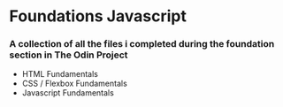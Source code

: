 <h1>Foundations Javascript</h1>

<h3>A collection of all the files i completed during the foundation section in The Odin Project</h3>

<ul>
<li>HTML Fundamentals</li>
<li>CSS / Flexbox Fundamentals</li>
<li>Javascript Fundamentals</li>
</ul>

